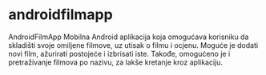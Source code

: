 # androidfilmapp
AndroidFilmApp
Mobilna Android aplikacija koja omogućava korisniku da skladišti svoje omiljene filmove, uz utisak o filmu i ocjenu. Moguće je dodati novi film, ažurirati postojeće i izbrisati iste. Takođe, omogućeno je i pretraživanje filmova po nazivu, za lakše kretanje kroz aplikaciju.
